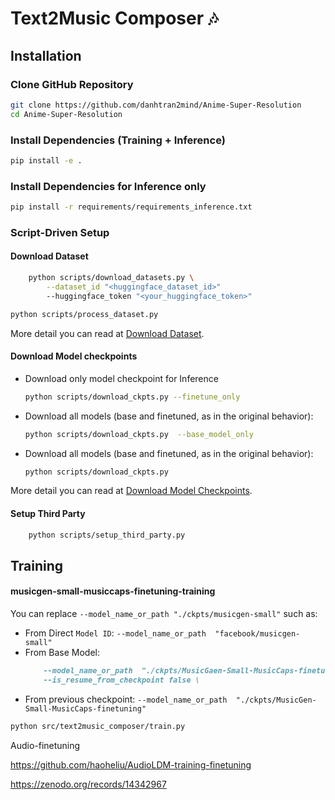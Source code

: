 # Text2Music Composer 🎶








## Installation
### Clone GitHub Repository
```bash
git clone https://github.com/danhtran2mind/Anime-Super-Resolution
cd Anime-Super-Resolution
```
### Install Dependencies (Training + Inference)
```bash
pip install -e .
```
### Install Dependencies for Inference only
```bash
pip install -r requirements/requirements_inference.txt
```
### Script-Driven Setup

#### Download Dataset
```bash
    python scripts/download_datasets.py \
        --dataset_id "<huggingface_dataset_id>"
        --huggingface_token "<your_huggingface_token>"
```
```bash
python scripts/process_dataset.py
```

More detail you can read at [Download Dataset](docs/scripts/download_dataset_doc.md).

#### Download Model checkpoints

- Download only model checkpoint for Inference
    ```bash
    python scripts/download_ckpts.py --finetune_only
    ```

- Download all models (base and finetuned, as in the original behavior):
    ```bash
    python scripts/download_ckpts.py  --base_model_only
    ```
- Download all models (base and finetuned, as in the original behavior):
    ```bash
    python scripts/download_ckpts.py
    ```

More detail you can read at [Download Model Checkpoints](docs/scripts/download_model_ckpts.md).

#### Setup Third Party
```bash
    python scripts/setup_third_party.py
```





## Training

#### musicgen-small-musiccaps-finetuning-training
You can replace `--model_name_or_path "./ckpts/musicgen-small"` such as: 
- From Direct `Model ID`: `--model_name_or_path  "facebook/musicgen-small"`
- From Base Model:
    ```markdown
        --model_name_or_path  "./ckpts/MusicGaen-Small-MusicCaps-finetuning" \
        --is_resume_from_checkpoint false \
    ```
- From previous checkpoint:
    `--model_name_or_path  "./ckpts/MusicGen-Small-MusicCaps-finetuning"`

```bash
python src/text2music_composer/train.py
```
Audio-finetuning

https://github.com/haoheliu/AudioLDM-training-finetuning

https://zenodo.org/records/14342967